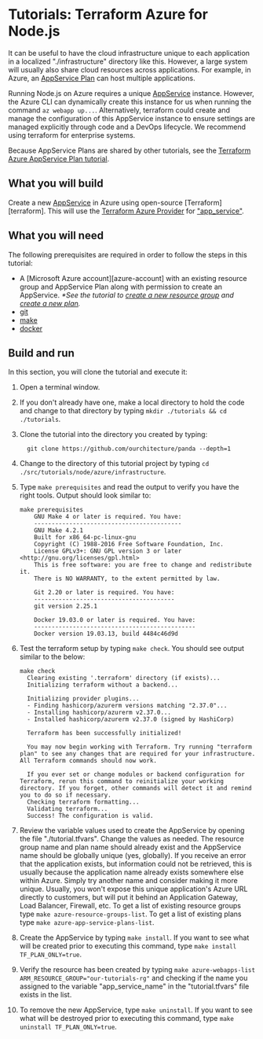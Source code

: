 # Tutorials: Terraform Azure for Node.js

It can be useful to have the cloud infrastructure unique to each application in a localized "./infrastructure" directory like this. However, a large system will usually also share cloud resources across applications. For example, in Azure, an [AppService Plan][az-app-service-plan] can host multiple applications.

Running Node.js on Azure requires a unique [AppService][az-app-service] instance. However, the Azure CLI can dynamically create this instance for us when running the command `az webapp up...`. Alternatively, terraform could create and manage the configuration of this AppService instance to ensure settings are managed explicitly through code and a DevOps lifecycle. We recommend using terraform for enterprise systems.

Because AppService Plans are shared by other tutorials, see the [Terraform Azure AppService Plan tutorial][tutorial-app-service-plan].

## What you will build

Create a new [AppService][az-app-service] in Azure using open-source [Terraform][terraform]. This will use the [Terraform Azure Provider][terraform-azurerm] for ["app_service"][terraform-app_service].

## What you will need

The following prerequisites are required in order to follow the steps in this tutorial:

- A [Microsoft Azure account][azure-account] with an existing resource group and AppService Plan along with permission to create an AppService. _\*See the tutorial to [create a new resource group][tutorial-rg] and [create a new plan][tutorial-app-service-plan]._
- [git][git]
- [make][make]
- [docker][docker]

## Build and run

In this section, you will clone the tutorial and execute it:

1. Open a terminal window.

2. If you don't already have one, make a local directory to hold the code and change to that directory by typing `mkdir ./tutorials && cd ./tutorials`.

3. Clone the tutorial into the directory you created by typing:

   ```shell
     git clone https://github.com/ourchitecture/panda --depth=1
   ```

4. Change to the directory of this tutorial project by typing `cd ./src/tutorials/node/azure/infrastructure`.

5. Type `make prerequisites` and read the output to verify you have the right tools. Output should look similar to:

   ```shell
   make prerequisites
       GNU Make 4 or later is required. You have:
       ------------------------------------------
       GNU Make 4.2.1
       Built for x86_64-pc-linux-gnu
       Copyright (C) 1988-2016 Free Software Foundation, Inc.
       License GPLv3+: GNU GPL version 3 or later <http://gnu.org/licenses/gpl.html>
       This is free software: you are free to change and redistribute it.
       There is NO WARRANTY, to the extent permitted by law.

       Git 2.20 or later is required. You have:
       ----------------------------------------
       git version 2.25.1

       Docker 19.03.0 or later is required. You have:
       ----------------------------------------------
       Docker version 19.03.13, build 4484c46d9d
   ```

6. Test the terraform setup by typing `make check`. You should see output similar to the below:

   ```shell
   make check
     Clearing existing '.terraform' directory (if exists)...
     Initializing terraform without a backend...

     Initializing provider plugins...
     - Finding hashicorp/azurerm versions matching "2.37.0"...
     - Installing hashicorp/azurerm v2.37.0...
     - Installed hashicorp/azurerm v2.37.0 (signed by HashiCorp)

     Terraform has been successfully initialized!

     You may now begin working with Terraform. Try running "terraform plan" to see any changes that are required for your infrastructure. All Terraform commands should now work.

     If you ever set or change modules or backend configuration for Terraform, rerun this command to reinitialize your working directory. If you forget, other commands will detect it and remind you to do so if necessary.
     Checking terraform formatting...
     Validating terraform...
     Success! The configuration is valid.
   ```

7. Review the variable values used to create the AppService by opening the file "./tutorial.tfvars". Change the values as needed. The resource group name and plan name should already exist and the AppService name should be globally unique (yes, globally). If you receive an error that the application exists, but information could not be retrieved, this is usually because the application name already exists somewhere else within Azure. Simply try another name and consider making it more unique. Usually, you won't expose this unique application's Azure URL directly to customers, but will put it behind an Application Gateway, Load Balancer, Firewall, etc. To get a list of existing resource groups type `make azure-resource-groups-list`. To get a list of existing plans type `make azure-app-service-plans-list`.

8. Create the AppService by typing `make install`. If you want to see what will be created prior to executing this command, type `make install TF_PLAN_ONLY=true`.

9. Verify the resource has been created by typing `make azure-webapps-list ARM_RESOURCE_GROUP="our-tutorials-rg"` and checking if the name you assigned to the variable "app_service_name" in the "tutorial.tfvars" file exists in the list.

10. To remove the new AppService, type `make uninstall`. If you want to see what will be destroyed prior to executing this command, type `make uninstall TF_PLAN_ONLY=true`.

[az-app-service]: https://azure.microsoft.com/en-us/services/app-service/
[az-app-service-plan]: https://docs.microsoft.com/en-us/azure/app-service/overview-hosting-plans
[tutorial-rg]: ../../../terraform/azure/resource-group/#readme
[tutorial-app-service-plan]: ../../../terraform/azure/app-service-plan/#readme
[terraform-azurerm]: https://registry.terraform.io/providers/hashicorp/azurerm/latest/docs
[terraform-app_service]: https://registry.terraform.io/providers/hashicorp/azurerm/latest/docs/resources/app_service
[git]: ../../../../tools/git/#readme
[make]: ../../../../tools/make/#readme
[docker]: ../../../../tools/docker/#readme
